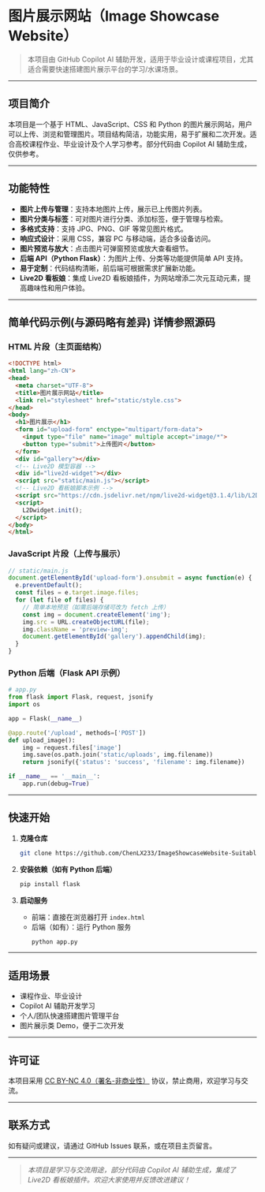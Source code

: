 # 图片展示网站（Image Showcase Website）

> 本项目由 GitHub Copilot AI 辅助开发，适用于毕业设计或课程项目，尤其适合需要快速搭建图片展示平台的学习/水课场景。

---

## 项目简介

本项目是一个基于 HTML、JavaScript、CSS 和 Python 的图片展示网站，用户可以上传、浏览和管理图片。项目结构简洁，功能实用，易于扩展和二次开发。适合高校课程作业、毕业设计及个人学习参考。部分代码由 Copilot AI 辅助生成，仅供参考。

---

## 功能特性

- **图片上传与管理**：支持本地图片上传，展示已上传图片列表。
- **图片分类与标签**：可对图片进行分类、添加标签，便于管理与检索。
- **多格式支持**：支持 JPG、PNG、GIF 等常见图片格式。
- **响应式设计**：采用 CSS，兼容 PC 与移动端，适合多设备访问。
- **图片预览与放大**：点击图片可弹窗预览或放大查看细节。
- **后端 API（Python Flask）**：为图片上传、分类等功能提供简单 API 支持。
- **易于定制**：代码结构清晰，前后端可根据需求扩展新功能。
- **Live2D 看板娘**：集成 Live2D 看板娘插件，为网站增添二次元互动元素，提高趣味性和用户体验。

---

## 简单代码示例(与源码略有差异) 详情参照源码

### HTML 片段（主页面结构）

```html
<!DOCTYPE html>
<html lang="zh-CN">
<head>
  <meta charset="UTF-8">
  <title>图片展示网站</title>
  <link rel="stylesheet" href="static/style.css">
</head>
<body>
  <h1>图片展示</h1>
  <form id="upload-form" enctype="multipart/form-data">
    <input type="file" name="image" multiple accept="image/*">
    <button type="submit">上传图片</button>
  </form>
  <div id="gallery"></div>
  <!-- Live2D 模型容器 -->
  <div id="live2d-widget"></div>
  <script src="static/main.js"></script>
  <!-- Live2D 看板娘脚本示例 -->
  <script src="https://cdn.jsdelivr.net/npm/live2d-widget@3.1.4/lib/L2Dwidget.min.js"></script>
  <script>
    L2Dwidget.init();
  </script>
</body>
</html>
```

### JavaScript 片段（上传与展示）

```javascript
// static/main.js
document.getElementById('upload-form').onsubmit = async function(e) {
  e.preventDefault();
  const files = e.target.image.files;
  for (let file of files) {
    // 简单本地预览（如需后端存储可改为 fetch 上传）
    const img = document.createElement('img');
    img.src = URL.createObjectURL(file);
    img.className = 'preview-img';
    document.getElementById('gallery').appendChild(img);
  }
}
```

### Python 后端（Flask API 示例）

```python
# app.py
from flask import Flask, request, jsonify
import os

app = Flask(__name__)

@app.route('/upload', methods=['POST'])
def upload_image():
    img = request.files['image']
    img.save(os.path.join('static/uploads', img.filename))
    return jsonify({'status': 'success', 'filename': img.filename})

if __name__ == '__main__':
    app.run(debug=True)
```

---

## 快速开始

1. **克隆仓库**
   ```bash
   git clone https://github.com/ChenLX233/ImageShowcaseWebsite-SuitableForGraduationProjects.git
   ```

2. **安装依赖（如有 Python 后端）**
   ```bash
   pip install flask
   ```

3. **启动服务**
   - 前端：直接在浏览器打开 `index.html`
   - 后端（如有）：运行 Python 服务
     ```bash
     python app.py
     ```

---

## 适用场景

- 课程作业、毕业设计
- Copilot AI 辅助开发学习
- 个人/团队快速搭建图片管理平台
- 图片展示类 Demo，便于二次开发

---

## 许可证

本项目采用 [CC BY-NC 4.0（署名-非商业性）](https://creativecommons.org/licenses/by-nc/4.0/) 协议，禁止商用，欢迎学习与交流。

---

## 联系方式

如有疑问或建议，请通过 GitHub Issues 联系，或在项目主页留言。

---

> *本项目是学习与交流用途，部分代码由 Copilot AI 辅助生成，集成了 Live2D 看板娘插件。欢迎大家使用并反馈改进建议！*
